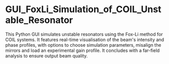 # GUI_FoxLi_Simulation_of_COIL_Unstable_Resonator
This Python GUI simulates unstable resonators using the Fox-Li method for COIL systems. It features real-time visualisation of the beam's intensity and phase profiles, with options to choose simulation parameters, misalign the mirrors and load an experimental gain profile. It concludes with a far-field analysis to ensure output beam quality.
